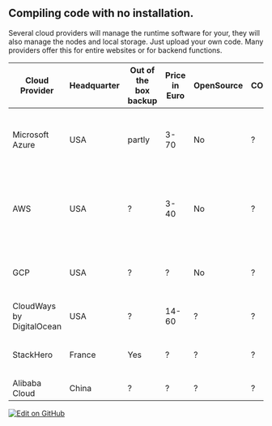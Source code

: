 ## Compiling code with no installation. 

Several cloud providers will manage the runtime software for your, they will also manage the nodes and local storage.  Just upload your own code. 
Many providers offer this for entire websites or for backend functions.  



| Cloud Provider| Headquarter | Out of the box backup | Price in Euro | OpenSource | CO2 | Documentation | supported frameworks | 
| ------------- | ------------- |------------- |------------- |------------- |------------- |------------- |-------------  |
| Microsoft Azure | USA  | partly         | 3-70   | No | ? | https://learn.microsoft.com/en-us/azure/azure-functions  https://learn.microsoft.com/en-us/azure/app-service/ | .NET, Java, Nodes.js ,Python, PowerShell, TypeScript, PHP| 
|AWS| USA| ?   | 3-40 | No | ? | https://docs.aws.amazon.com/lambda/ https://aws.amazon.com/lightsail/| .NET, Java, Nodes.js ,Python, PowerShell, TypeScript, Go, Rust, Ruby|
|GCP|USA| ? |? | No | ?|  https://cloud.google.com/appengine |  .NET, Java, Python, PHP,  Nodes.js , Go, Ruby | 
|CloudWays by DigitalOcean| USA | ?|  14-60| ? | ?| https://www.cloudways.com/en/php-hosting.php | PHP|
|StackHero| France | Yes | ?| ? | ?| https://www.stackhero.io/en-US/#services|  Node.js, PHP, Python, Ruby | 
|Alibaba Cloud| China | ? | ? | ? |? | https://www.alibabacloud.com/help/en/sae/serverless-app-engine-classic | PHP, Java, Python| 



 [![Edit on GitHub](https://img.shields.io/badge/Edit_on_GitHub-blue?logo=github)](https://github.com/mikekrom1/nomadsky/edit/main/content/dataStorage.md)
